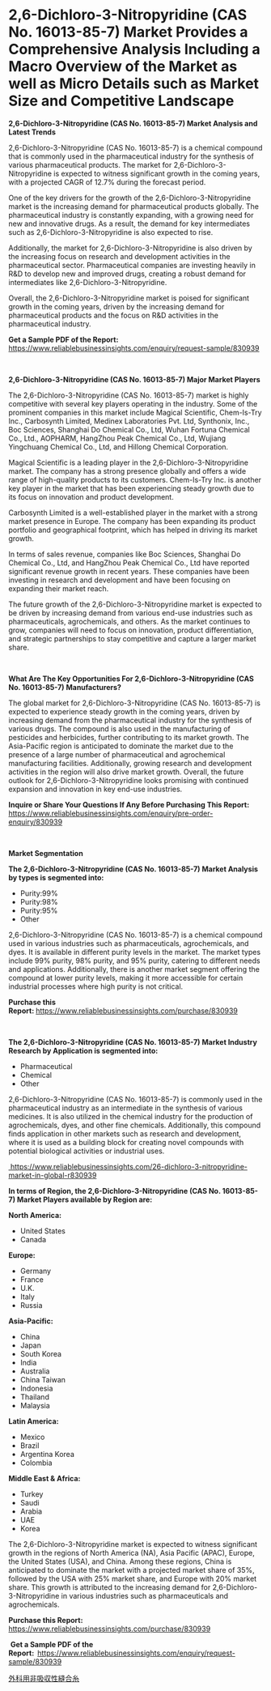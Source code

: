 <p><h1>2,6-Dichloro-3-Nitropyridine (CAS No. 16013-85-7) Market Provides a Comprehensive Analysis Including a Macro Overview of the Market as well as Micro Details such as Market Size and Competitive Landscape</h1></p><p><strong>2,6-Dichloro-3-Nitropyridine (CAS No. 16013-85-7) Market Analysis and Latest Trends</strong></p>
<p><p>2,6-Dichloro-3-Nitropyridine (CAS No. 16013-85-7) is a chemical compound that is commonly used in the pharmaceutical industry for the synthesis of various pharmaceutical products. The market for 2,6-Dichloro-3-Nitropyridine is expected to witness significant growth in the coming years, with a projected CAGR of 12.7% during the forecast period.</p><p>One of the key drivers for the growth of the 2,6-Dichloro-3-Nitropyridine market is the increasing demand for pharmaceutical products globally. The pharmaceutical industry is constantly expanding, with a growing need for new and innovative drugs. As a result, the demand for key intermediates such as 2,6-Dichloro-3-Nitropyridine is also expected to rise.</p><p>Additionally, the market for 2,6-Dichloro-3-Nitropyridine is also driven by the increasing focus on research and development activities in the pharmaceutical sector. Pharmaceutical companies are investing heavily in R&D to develop new and improved drugs, creating a robust demand for intermediates like 2,6-Dichloro-3-Nitropyridine.</p><p>Overall, the 2,6-Dichloro-3-Nitropyridine market is poised for significant growth in the coming years, driven by the increasing demand for pharmaceutical products and the focus on R&D activities in the pharmaceutical industry.</p></p>
<p><strong>Get a Sample PDF of the Report:&nbsp;</strong> <a href="https://www.reliablebusinessinsights.com/enquiry/request-sample/830939">https://www.reliablebusinessinsights.com/enquiry/request-sample/830939</a></p>
<p>&nbsp;</p>
<p><strong>2,6-Dichloro-3-Nitropyridine (CAS No. 16013-85-7) Major Market Players</strong></p>
<p><p>The 2,6-Dichloro-3-Nitropyridine (CAS No. 16013-85-7) market is highly competitive with several key players operating in the industry. Some of the prominent companies in this market include Magical Scientific, Chem-Is-Try Inc., Carbosynth Limited, Medinex Laboratories Pvt. Ltd, Synthonix, Inc., Boc Sciences, Shanghai Do Chemical Co., Ltd, Wuhan Fortuna Chemical Co., Ltd., AOPHARM, HangZhou Peak Chemical Co., Ltd, Wujiang Yingchuang Chemical Co., Ltd, and Hillong Chemical Corporation.</p><p>Magical Scientific is a leading player in the 2,6-Dichloro-3-Nitropyridine market. The company has a strong presence globally and offers a wide range of high-quality products to its customers. Chem-Is-Try Inc. is another key player in the market that has been experiencing steady growth due to its focus on innovation and product development.</p><p>Carbosynth Limited is a well-established player in the market with a strong market presence in Europe. The company has been expanding its product portfolio and geographical footprint, which has helped in driving its market growth.</p><p>In terms of sales revenue, companies like Boc Sciences, Shanghai Do Chemical Co., Ltd, and HangZhou Peak Chemical Co., Ltd have reported significant revenue growth in recent years. These companies have been investing in research and development and have been focusing on expanding their market reach.</p><p>The future growth of the 2,6-Dichloro-3-Nitropyridine market is expected to be driven by increasing demand from various end-use industries such as pharmaceuticals, agrochemicals, and others. As the market continues to grow, companies will need to focus on innovation, product differentiation, and strategic partnerships to stay competitive and capture a larger market share.</p></p>
<p>&nbsp;</p>
<p><strong>What Are The Key Opportunities For 2,6-Dichloro-3-Nitropyridine (CAS No. 16013-85-7) Manufacturers?</strong></p>
<p><p>The global market for 2,6-Dichloro-3-Nitropyridine (CAS No. 16013-85-7) is expected to experience steady growth in the coming years, driven by increasing demand from the pharmaceutical industry for the synthesis of various drugs. The compound is also used in the manufacturing of pesticides and herbicides, further contributing to its market growth. The Asia-Pacific region is anticipated to dominate the market due to the presence of a large number of pharmaceutical and agrochemical manufacturing facilities. Additionally, growing research and development activities in the region will also drive market growth. Overall, the future outlook for 2,6-Dichloro-3-Nitropyridine looks promising with continued expansion and innovation in key end-use industries.</p></p>
<p><strong>Inquire or Share Your Questions If Any Before Purchasing This Report:</strong> <a href="https://www.reliablebusinessinsights.com/enquiry/pre-order-enquiry/830939">https://www.reliablebusinessinsights.com/enquiry/pre-order-enquiry/830939</a></p>
<p>&nbsp;</p>
<p><strong>Market Segmentation</strong></p>
<p><strong>The 2,6-Dichloro-3-Nitropyridine (CAS No. 16013-85-7) Market Analysis by types is segmented into:</strong></p>
<p><ul><li>Purity:99%</li><li>Purity:98%</li><li>Purity:95%</li><li>Other</li></ul></p>
<p><p>2,6-Dichloro-3-Nitropyridine (CAS No. 16013-85-7) is a chemical compound used in various industries such as pharmaceuticals, agrochemicals, and dyes. It is available in different purity levels in the market. The market types include 99% purity, 98% purity, and 95% purity, catering to different needs and applications. Additionally, there is another market segment offering the compound at lower purity levels, making it more accessible for certain industrial processes where high purity is not critical.</p></p>
<p><strong>Purchase this Report:&nbsp;</strong><a href="https://www.reliablebusinessinsights.com/purchase/830939">https://www.reliablebusinessinsights.com/purchase/830939</a></p>
<p>&nbsp;</p>
<p><strong>The 2,6-Dichloro-3-Nitropyridine (CAS No. 16013-85-7) Market Industry Research by Application is segmented into:</strong></p>
<p><ul><li>Pharmaceutical</li><li>Chemical</li><li>Other</li></ul></p>
<p><p>2,6-Dichloro-3-Nitropyridine (CAS No. 16013-85-7) is commonly used in the pharmaceutical industry as an intermediate in the synthesis of various medicines. It is also utilized in the chemical industry for the production of agrochemicals, dyes, and other fine chemicals. Additionally, this compound finds application in other markets such as research and development, where it is used as a building block for creating novel compounds with potential biological activities or industrial uses.</p></p>
<p><a href="https://www.reliablebusinessinsights.com/26-dichloro-3-nitropyridine-market-in-global-r830939">&nbsp;https://www.reliablebusinessinsights.com/26-dichloro-3-nitropyridine-market-in-global-r830939</a></p>
<p><strong>In terms of Region, the 2,6-Dichloro-3-Nitropyridine (CAS No. 16013-85-7) Market Players available by Region are:</strong></p>
<p>
    <p> <strong> North America: </strong>
        <ul>
            <li>United States</li>
            <li>Canada</li>
        </ul>
        </p> 
    <p> <strong> Europe: </strong>
        <ul>
            <li>Germany</li>
            <li>France</li>
            <li>U.K.</li>
            <li>Italy</li>
            <li>Russia</li>
        </ul>
        </p> 
    <p> <strong> Asia-Pacific: </strong>
        <ul>
            <li>China</li>
            <li>Japan</li>
            <li>South Korea</li>
            <li>India</li>
            <li>Australia</li>
            <li>China Taiwan</li>
            <li>Indonesia</li>
            <li>Thailand</li>
            <li>Malaysia</li>
        </ul>
        </p> 
    <p> <strong> Latin America: </strong>
        <ul>
            <li>Mexico</li>
            <li>Brazil</li>
            <li>Argentina Korea</li>
            <li>Colombia</li>
        </ul>
        </p> 
    <p> <strong> Middle East & Africa: </strong>
        <ul>
            <li>Turkey</li>
            <li>Saudi</li>
            <li>Arabia</li>
            <li>UAE</li>
            <li>Korea</li>
        </ul>
    </p>
    </p>
<p><p>The 2,6-Dichloro-3-Nitropyridine market is expected to witness significant growth in the regions of North America (NA), Asia Pacific (APAC), Europe, the United States (USA), and China. Among these regions, China is anticipated to dominate the market with a projected market share of 35%, followed by the USA with 25% market share, and Europe with 20% market share. This growth is attributed to the increasing demand for 2,6-Dichloro-3-Nitropyridine in various industries such as pharmaceuticals and agrochemicals.</p></p>
<p><strong>Purchase this Report: </strong><a href="https://www.reliablebusinessinsights.com/purchase/830939">https://www.reliablebusinessinsights.com/purchase/830939</a></p>
<p>&nbsp;<strong>Get a Sample PDF of the Report:&nbsp;&nbsp;</strong><a href="https://www.reliablebusinessinsights.com/enquiry/request-sample/830939">https://www.reliablebusinessinsights.com/enquiry/request-sample/830939</a></p>
<p><strong></strong></p>
<p><p><a href="https://github.com/xtkhtofdt934839/Market-Research-Report-List-3/blob/main/2417122126950.md">外科用非吸収性縫合糸</a></p></p>